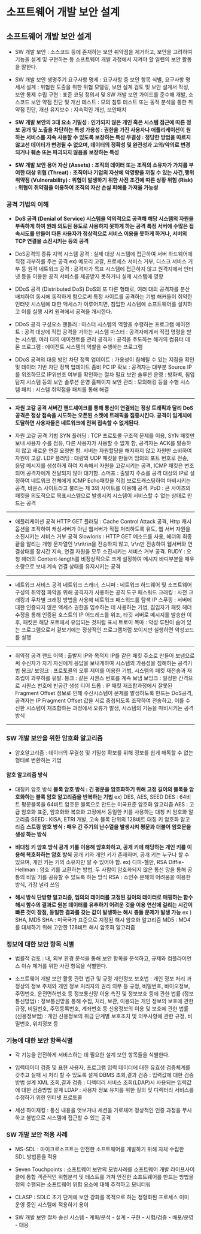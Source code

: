 # 소프트웨어 개발 보안 설계
## 소프트웨어 개발 보안 설계
- SW 개발 보안 : 소스코드 등에 존재하는 보안 취약점을 제거하고, 보안을 고려하여 기능을 설계 및 구현하는 등 소프트웨어 개발 과정에서 지켜야 할 일련의 보안 활동을 말한다.

- SW 개발 보안 생명주기
요구사항 명세 : 요구사항 중 보안 항목 식별, 요구사항 명세서
설계 : 위협원 도출을 위한 위협 모델링, 보안 설계 검토 및 보안 설계서 작성, 보안 통제 수립
구현 : 표준 코딩 정의서 및 SW 개발 보안 가이드를 준수해 개발, 소스코드 보안 약점 진단 및 개선
테스트 : 모의 침투 테스트 또는 동적 분석을 통한 취약점 진단, 개선
유지보수 : 지속적인 개선, 보안패치

- __SW 개발 보안의 3대 요소
기밀성 : 인가되지 않은 개인 혹은 시스템 접근에 따른 정보 공개 및 노출을 차단하는 특성
가용성 : 권한을 가진 사용자나 애플리케이션이 원하는 서비스를 지속 사용할 수 있도록 보장하는 특성
무결성 : 정당한 방법을 따르지 않고선 데이터가 변경될 수 없으며, 데이터의 정확성 및 완전성과 고의/악의로 변경되거나 훼손 또는 파괴되지 않음을 보장하는 특성__

- __SW 개발 보안 용어
자산 (Assets) : 조직의 데이터 또는 조직의 소유자가 가치를 부여한 대상
위협 (Threat) : 조직이나 기업의 자산에 악영향을 끼칠 수 있는 사건,행위
취약점 (Vulnerability) : 위협이 발생하기 위한 사전 조건에 따른 상황
위험 (Risk) : 위협이 취약점을 이용하여 조직의 자산 손실 피해를 가져올 가능성__

### 공격 기법의 이해
- __DoS 공격 (Denial of Service)
시스템을 악의적으로 공격해 해당 시스템의 자원을 부족하게 하여 원래 의도된 용도로 사용하지 못하게 하는 공격
특정 서버에 수많은 접속시도를 만들어 다른 사용자가 정상적으로 서비스 이용을 못하게 하거나, 서버의 TCP 연결을 소진시키는 등의 공격__

- DoS공격의 종류
지역 시스템 공격 : 실제 대상 시스템에 접근하여 서버 하드웨어에 직접 과부하를 주는 공격 ex) 메모리 고갈, 프로세스 서비스 거부, 디스크 서비스 거부 등
원격 네트워크 공격 : 공격자가 목표 시스템에 접근하지 않고 원격지에서 인터넷 등을 이용한 공격 서비스를 제공받지 못하거나 실제 시스템에 영향

- DDoS 공격 (Distributed DoS)
DoS의 또 다른 형태로, 여러 대의 공격자를 분산 배치하여 동시에 동작하게 함으로써 특정 사이트를 공격하는 기법
해커들이 취약한 인터넷 시스템에 대한 액세스가 이루어지면, 침입한 시스템에 소프트웨어를 설치하고 이를 실행 시켜 원격에서 공격을 개시한다.

- DDoS 공격 구성요소
핸들러 : 마스터 시스템의 역할을 수행하는 프로그램
에이전트 : 공격 대상에 직접 공격을 가하는 시스템
마스터 : 공격자에게서 직접 명령을 받는 시스템, 여러 대의 에이전트를 관리
공격자 : 공격을 주도하는 해커의 컴퓨터
데몬 프로그램 : 에이전트 시스템의 역할을 수행하는 프로그램

- DDoS 공격의 대응 방안
차단 정책 업데이트 : 가용성이 침해될 수 있는 지점을 확인 및 데이터 기반 차단 정책 업데이트
좀비 PC IP 확보 : 공격자는 대부분 Source IP를 위조하므로 IP위변조 여부를 확인하는 절차 필요
보안 솔루션 운영 : 방화벽, 침입 탐지 시스템 등의 보안 솔루션 운영
홈페이지 보안 관리 : 모의해킹 등을 수행
시스템 패치 : 시스템 취약점을 패치를 통해 해결
---

- __자원 고갈 공격
서버간 핸드셰이크를 통해 통신이 연결되는 정상 트래픽과 달리 DoS공격은 정상 접속을 시도하는 오픈된 소켓에 트래픽을 집중시킨다.
공격이 임계치에 도달하면 사용자들은 네트워크에 전혀 접속할 수 없게된다.__


- 자원 고갈 공격 기법
SYN 플러딩 : TCP 프로토콜 구조적 문제를 이용, SYN 패킷만 보내 사용자 수를 점유, 다른 사용자가 사용할 수 없게 함, 공격자는 ACK를 발송하지 않고 새로운 연결 요청만 함. 서버는 자원할당을 해지하지 않고 자원만 소비하여 자원이 고갈.
LDP 플러딩 : 대량의 UDP 패킷을 만들어 임의의 포트 번호로 전송, 응답 메시지를 생성하게 하여 지속해서 자원을 고갈시키는 공격, ICMP 패킷은 변조되어 공격자에게 전달되지 않아 대기함.
스머프 : 출발지 주소를 공격 대상의 IP로 설정하여 네트워크 전체에게 ICMP Echo패킷을 직접 브로드캐스팅하여 마비시키는 공격, 바운스 사이트라고 불리는 제 3의 사이트를 이용해 공격.
PoD : 큰 사이즈의 패킷을 의도적으로 목표시스템으로 발생시켜 시스템이 서비스할 수 없는 상태로 만드는 공격

---

- 애플리케이션 공격
HTTP GET 플러딩 : Cache Control Attack 공격, Http 캐시 옵션을 조작하여 캐싱서버가 아닌 웹서버가 직접 처리하도록 유도, 웹 서버 자원을 소진시키는 서비스 거부 공격
Slowloris : HTTP GET 메소드를 사용, 헤더의 최종 끝을 알리는 개행 문자열인 \r\n\r\n을 전송하지 않고, \r\n만 전송하여 웹서버와 연결상태를 장시간 지속, 연결 자원을 모두 소진시키는 서비스 거부 공격.
RUDY : 요청 헤더의 Content-length를 비정상적으로 크게 설정하여 메시지 바디부분을 매우 소량으로 보내 계속 연결 상태를 유지시키는 공격
---

- 네트워크 서비스 공격
네트워크 스캐너, 스니퍼 : 네트워크 하드웨어 및 소프트웨어 구성의 취약점 파악을 위해 공격자가 사용하는 공격 도구
패스워드 크래킹 : 사전 크래킹과 무차별 크래킹 방법을 사용해 네트워크 패스워드를 탐색
IP 스푸핑 : 서버에 대한 인증되지 않은 액세스 권한을 입수하는 데 사용하는 기법, 침입자가 패킷 헤더 수정을 통해 인증된 호스트의 IP 어드레스를 위조, 타깃 서버로 메시지를 발송한 이후, 패킷은 해당 포트에서 유입되는 것처럼 표시
트로이 목마 : 악성 루틴이 숨어 있는 프로그램으로서 겉보기에는 정상적인 프로그램처럼 보이지만 실행하면 악성코드를 실행

---

- 취약점 공격
랜드 어택 : 출발지 IP와 목적지 IP를 같은 패킷 주소로 만들어 보냄으로써 수신자가 자기 자신에게 응답을 보내게하여 시스템의 가용성을 침해하는 공격기법
봉크/ 보잉크 : 프로토콜의 오류 제어를 이용한 기법, 시스템의 패킷 재전송과 재조립이 과부하를 유발.
봉크 : 같은 시퀀스 번호를 계속 보냄
보잉크 : 일정한 간격으로 시퀀스 번호에 빈공간 생성
티어 드롭 : IP 패킷 재조합과정에서 잘못된 Fragment Offset 정보로 인해 수신시스템이 문제를 발생하도록 만드는 DoS공격, 공격자는 IP Fragment Offset 값을 서로 중첩되도록 조작하여 전송하고, 이를 수신한 시스템이 재조합하는 과정에서 오류가 발생, 시스템의 기능을 마비시키는 공격 방식
---

### SW 개발 보안을 위한 암호화 알고리즘
- 암호알고리즘 : 데이터의 무결성 및 기밀성 확보를 위해 정보를 쉽게 해독할 수 없는 형태로 변환하는 기법

#### 암호 알고리즘 방식
- 대칭키 암호 방식
__블록 암호 방식 : 긴 평문을 암호화하기 위해 고정 길이의 블록을 암호화하는 블록 암호 알고리즘을 반복하는 기법__
ex) DES, AES, SEED
DES : 64비트 평문블록을 64비트 암호문 블록으로 만드는 미국표준 암호화 알고리즘
AES : 고급 암호화 표준, 암호화와 복호화 고정에서 동일한 키를 사용하는 대칭 키 암호화 알고리즘
SEED : KISA, ETRI 개발, 고속 블록 단위의 128비트 대칭 키 암호화 알고리즘
__스트링 암호 방식 : 매우 긴 주기의 난수열을 발생시켜 평문과 더불어 암호문을 생성 하는 방식__

- __비대칭 키 암호 방식
공개 키를 이용해 암호화하고, 공개 키에 해당하는 개인 키를 이용해 복호화하는 암호 방식__
공개 키와 개인 키가 존재하며, 공개 키는 누구나 할 수 있으며, 개인 키는 키의 소유자만 알 수 있어야 함.
ex) 디피-헬만, RSA
Diffie-Hellman : 암호 키를 교환하는 방법, 두 사람이 암호화되지 않은 통신 망을 통해 공통의 비밀 키를 공유할 수 있도록 하는 방식
RSA : 소인수 분해의 어려움을 이용한 방식, 가장 널리 쓰임

- __해시 방식
단방향 알고리즘, 임의의 데이터를 고정된 길이의 데이터로 매핑하는 함수
해시 함수의 결과로 원본 데이터를 유추하기 어려운 것을 이용
연산에 걸리는 시간이 빠른 것이 장점, 동일한 결과를 갖는 값이 발생하는 해시 충돌 문제가 발생 가능__
ex ) SHA, MD5
SHA : 미국국가 표준으로 지정된 해시 암호화 알고리즘
MD5 : MD4를 대체하기 위해 고안한 128비트 해시 암호화 알고리즘

### 정보에 대한 보안 항목 식별
- 법률적 검토 : 내, 외부 환경 분석을 통해 보안 항목을 분석하고, 규제와 컴플라이언스 이슈 제거를 위한 사전 항목을 식별한다.

- 소프트웨어 개발 보안 활동 관련 법규 및 규정
개인정보 보호법 : 개인 정보 처리 과정상의 정보 주체와 개인 정보 처리자의 권리 의무 등 규정, 비밀번호, 바이오정보, 주민번호, 운전면허번호 등
정보통신망 이용 촉진 및 정보보호 등에 관한 법률 (정보통신망법) : 정보통신망을 통해 수집, 처리, 보관, 이용되는 개인 정보의 보호에 관한 규정, 비밀번호, 주민등록번호, 계좌번호 등
신용정보의 이용 및 보호에 관한 법률 (신용정보법) : 개인 신용정보의 취급 단계별 보호조치 및 의무사항에 관한 규정, 비밀번호, 위치정보 등

### 기능에 대한 보안 항목식별
- 각 기능을 안전하게 서비스하는 데 필요한 설계 보안 항목들을 식별한다.

- 입력데이터 검증 및 표현
사용자, 프로그램 입력 데이터에 대한 유효성 검증체계를 갖추고 실패 시 처리 할 수 있도록 설계
DBMS 조회,결과 검증 : 입력값에 대한 검증 방법 설계
XML 조회,결과 검증 : 디렉터리 서비스 조회(LDAP)시 사용되는 입력값에 대한 검증방법 설계
LDAP : 사용자 정보 유지를 위한 질의 및 디렉터리 서비스를 수정하기 위한 인터넷 프로토콜

- 세션 하이재킹 : 통신 내용을 엿보거나 세션을 가로채어 정상적인 인증 과정을 무시하고 불법으로 시스템에 접근할 수 있는 공격

### SW 개발 보안 적용 사례
- MS-SDL : 마이크로소프트는 안전한 소프트웨어를 개발하기 위해 자체 수립한 SDL 방법론을 적용
- Seven Touchpoints : 소프트웨어 보안의 모범사례를 소프트웨어 개발 라이프사이클에 통합
객관적인 위험분석 및 테스트를 거쳐 안전한 소프트웨어를 만드는 방법을 정의
수행되는 소프트웨어 위험 요소에 대해 추적하고 모니터링
- CLASP : SDLC 초기 단계에 보안 강화를 목적으로 하는 정형화된 프로세스
이미 운영 중인 시스템에 적용하기 용이

- SW 개발 보안 절차
송신 시스템 - 계획/분석 - 설계 - 구현 - 시험/검증 - 배포/운영 - 대응
